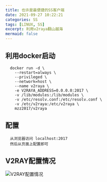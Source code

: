 ```yaml
---
title: 也许是最便捷的SS客户端
date: 2021-09-27 10:22:21
categories: SS
tags: [LINUX, SS]
excerpt: 利用v2raya翻山越海
mermaid: false
---
```


## 利用docker启动

```shell
  docker run -d \
    --restart=always \
    --privileged \
    --network=host \
    --name v2raya \
    -e V2RAYA_ADDRESS=0.0.0.0:2017 \
    -v /lib/modules:/lib/modules \
    -v /etc/resolv.conf:/etc/resolv.conf \
    -v /etc/v2raya:/etc/v2raya \
    mzz2017/v2raya
```

## 配置

```plaintext
  从浏览器访问 localhost:2017
  然后从页面上配置即可
```

## V2RAY配置情况

![V2RAY配置情况](/img/也许是最便捷的SS客户端/001.png)
